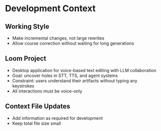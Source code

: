 # Development Context

## Working Style
- Make incremental changes, not large rewrites
- Allow course correction without waiting for long generations

## Loom Project
- Desktop application for voice-based text editing with LLM collaboration
- Goal: uncover holes in STT, TTS, and agent systems
- Constraint: users understand their artifacts without typing any keystrokes
- All interactions must be voice-only

## Context File Updates
- Add information as required for development
- Keep total file size small